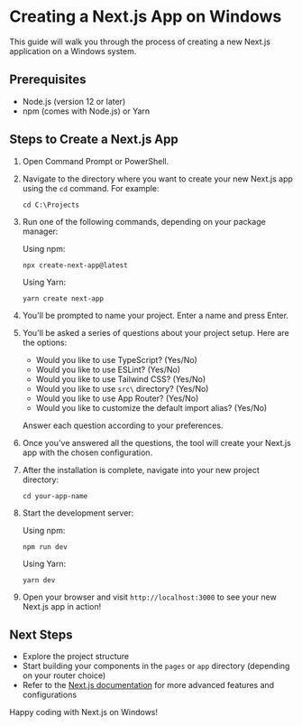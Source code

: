 # Creating a Next.js App on Windows

This guide will walk you through the process of creating a new Next.js application on a Windows system.

## Prerequisites

- Node.js (version 12 or later)
- npm (comes with Node.js) or Yarn

## Steps to Create a Next.js App

1. Open Command Prompt or PowerShell.

2. Navigate to the directory where you want to create your new Next.js app using the `cd` command. For example:
   ```
   cd C:\Projects
   ```

3. Run one of the following commands, depending on your package manager:

   Using npm:
   ```
   npx create-next-app@latest
   ```

   Using Yarn:
   ```
   yarn create next-app
   ```

4. You'll be prompted to name your project. Enter a name and press Enter.

5. You'll be asked a series of questions about your project setup. Here are the options:

   - Would you like to use TypeScript? (Yes/No)
   - Would you like to use ESLint? (Yes/No)
   - Would you like to use Tailwind CSS? (Yes/No)
   - Would you like to use `src\` directory? (Yes/No)
   - Would you like to use App Router? (Yes/No)
   - Would you like to customize the default import alias? (Yes/No)

   Answer each question according to your preferences.

6. Once you've answered all the questions, the tool will create your Next.js app with the chosen configuration.

7. After the installation is complete, navigate into your new project directory:

   ```
   cd your-app-name
   ```

8. Start the development server:

   Using npm:
   ```
   npm run dev
   ```

   Using Yarn:
   ```
   yarn dev
   ```

9. Open your browser and visit `http://localhost:3000` to see your new Next.js app in action!

## Next Steps

- Explore the project structure
- Start building your components in the `pages` or `app` directory (depending on your router choice)
- Refer to the [Next.js documentation](https://nextjs.org/docs) for more advanced features and configurations

Happy coding with Next.js on Windows!
